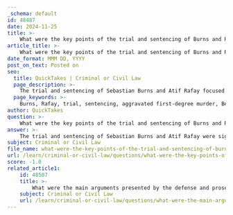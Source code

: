 ```yaml
---
_schema: default
id: 48487
date: 2024-11-25
title: >-
    What were the key points of the trial and sentencing of Burns and Rafay?
article_title: >-
    What were the key points of the trial and sentencing of Burns and Rafay?
date_format: MMM DD, YYYY
post_on_text: Posted on
seo:
  title: QuickTakes | Criminal or Civil Law
  page_description: >-
    The trial and sentencing of Sebastian Burns and Atif Rafay focused on their conviction for murdering Rafay's family, set against a backdrop of international legal challenges concerning extradition and the death penalty.
  page_keywords: >-
    Burns, Rafay, trial, sentencing, aggravated first-degree murder, Bellevue, Washington, extradition, Canadian Charter of Rights, death penalty, inheritance, legal principles, human rights, international law
author: QuickTakes
question: >-
    What were the key points of the trial and sentencing of Burns and Rafay?
answer: >-
    The trial and sentencing of Sebastian Burns and Atif Rafay were significant events marked by a series of key points:\n\n1. **Charges and Convictions**: Burns and Rafay were charged with the brutal beating deaths of Rafay's parents, Tariq and Sultana, both aged 56, and his sister, Basma, aged 20, at their home in Bellevue, Washington. After a lengthy trial that lasted approximately six months, both were found guilty of three counts of aggravated first-degree murder in May 2004.\n\n2. **Sentencing**: On October 22, 2004, both defendants were sentenced to three consecutive life terms in prison. The judge, Mertel, stated that this was the only sentence available since the death penalty had been removed from consideration as part of a 2001 extradition agreement between Canada and the United States.\n\n3. **Trial Duration and Controversies**: The trial was characterized by delays and controversies, including an undercover operation by Canadian police, a protracted extradition battle, and discussions surrounding the death penalty. The prosecution argued that the motive for the murders was financial gain, specifically to access a $500,000 inheritance.\n\n4. **Legal Context**: The case was influenced by the Supreme Court of Canada's decision in United States v. Burns, which established that extraditing individuals to countries where they might face the death penalty could violate their rights under the Canadian Charter of Rights and Freedoms. This legal backdrop played a crucial role in the proceedings and the eventual sentencing.\n\n5. **Public and International Implications**: The case drew significant media attention and sparked discussions about the death penalty, extradition laws, and the rights of defendants in international contexts. The complexities of the case highlighted the challenges of navigating legal systems across borders, particularly concerning capital punishment.\n\nOverall, the trial and sentencing of Burns and Rafay not only addressed the specific crimes committed but also raised broader questions about legal principles, human rights, and international law.
subject: Criminal or Civil Law
file_name: what-were-the-key-points-of-the-trial-and-sentencing-of-burns-and-rafay.md
url: /learn/criminal-or-civil-law/questions/what-were-the-key-points-of-the-trial-and-sentencing-of-burns-and-rafay
score: -1.0
related_article1:
    id: 48507
    title: >-
        What were the main arguments presented by the defense and prosecution during the trial?
    subject: Criminal or Civil Law
    url: /learn/criminal-or-civil-law/questions/what-were-the-main-arguments-presented-by-the-defense-and-prosecution-during-the-trial
---
```


&nbsp;